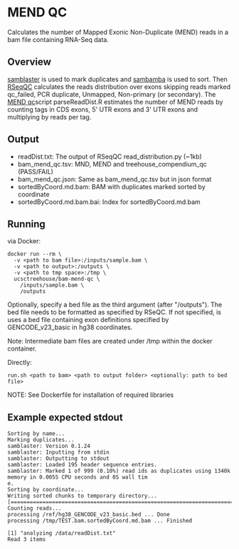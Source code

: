 # MEND QC
Calculates the number of Mapped Exonic Non-Duplicate (MEND) reads in a bam file containing RNA-Seq data.

## Overview
[samblaster](https://github.com/GregoryFaust/samblaster) is used to mark duplicates and [sambamba](http://lomereiter.github.io/sambamba/) is used to sort. Then [RSeqQC](http://rseqc.sourceforge.net/) calculates the reads distribution over exons skipping reads marked qc_failed, PCR duplicate, Unmapped, Non-primary (or secondary). The [MEND qc](https://github.com/UCSC-Treehouse/mend_qc)script parseReadDist.R estimates the number of MEND reads by counting tags in CDS exons, 5' UTR exons and 3' UTR exons and multiplying by reads per tag. 

## Output
* readDist.txt: The output of RSeqQC read_distribution.py (~1kb)
* bam_mend_qc.tsv: MND, MEND and treehouse_compendium_qc (PASS/FAIL)
* bam_mend_qc.json: Same as bam_mend_qc.tsv but in json format
* sortedByCoord.md.bam: BAM with duplicates marked sorted by coordinate
* sortedByCoord.md.bam.bai: Index for sortedByCoord.md.bam

## Running 
via Docker:

```
docker run --rm \
  -v <path to bam file>:/inputs/sample.bam \
  -v <path to output>:/outputs \
  -v <path to tmp space>:/tmp \
  ucsctreehouse/bam-mend-qc \
    /inputs/sample.bam \
    /outputs
```

Optionally, specify a bed file as the third argument (after "/outputs"). The bed file needs to be formatted as specified by RSeQC. If not specified, is uses a bed file containing exon definitions specified by GENCODE_v23_basic in hg38 coordinates.

Note: Intermediate bam files are created under /tmp within the docker container.

Directly:

```
run.sh <path to bam> <path to output folder> <optionally: path to bed file>
```

NOTE: See Dockerfile for installation of required libraries

## Example expected stdout
```
Sorting by name...
Marking duplicates...
samblaster: Version 0.1.24
samblaster: Inputting from stdin
samblaster: Outputting to stdout
samblaster: Loaded 195 header sequence entries.
samblaster: Marked 1 of 999 (0.10%) read ids as duplicates using 1340k memory in 0.005S CPU seconds and 0S wall tim
e.
Sorting by coordinate...
Writing sorted chunks to temporary directory...
[==============================================================================]
Counting reads...
processing /ref/hg38_GENCODE_v23_basic.bed ... Done
processing /tmp/TEST.bam.sortedByCoord.md.bam ... Finished

[1] "analyzing /data/readDist.txt"
Read 3 items
```
